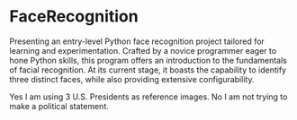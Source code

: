 # FaceRecognition
 Presenting an entry-level Python face recognition project tailored for learning and experimentation. Crafted by a novice programmer eager to hone Python skills, this program offers an introduction to the fundamentals of facial recognition. At its current stage, it boasts the capability to identify three distinct faces, while also providing extensive configurability.

 Yes I am using 3 U.S. Presidents as reference images.
 No I am not trying to make a political statement.
